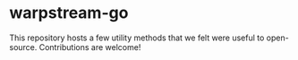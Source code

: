 # warpstream-go

This repository hosts a few utility methods that we felt were useful to open-source. Contributions are welcome!